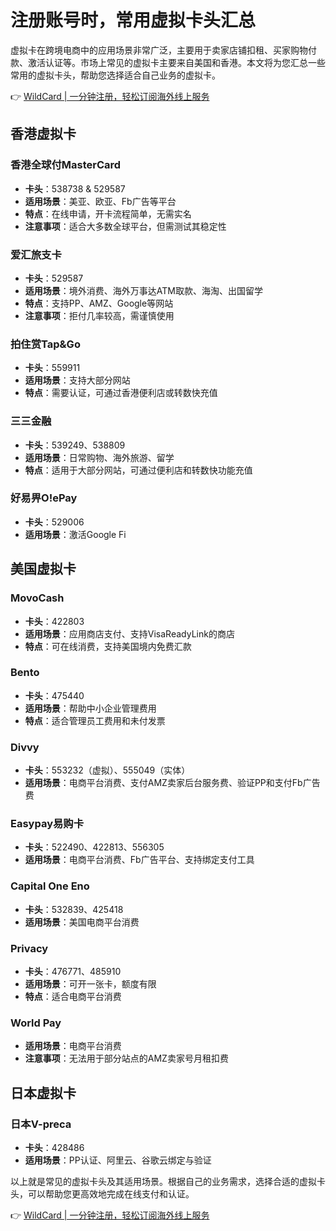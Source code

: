 # 注册账号时，常用虚拟卡头汇总

虚拟卡在跨境电商中的应用场景非常广泛，主要用于卖家店铺扣租、买家购物付款、激活认证等。市场上常见的虚拟卡主要来自美国和香港。本文将为您汇总一些常用的虚拟卡头，帮助您选择适合自己业务的虚拟卡。

👉 [WildCard | 一分钟注册，轻松订阅海外线上服务](https://bbtdd.com/WildCard)

## 香港虚拟卡

### 香港全球付MasterCard
- **卡头**：538738 & 529587  
- **适用场景**：美亚、欧亚、Fb广告等平台  
- **特点**：在线申请，开卡流程简单，无需实名  
- **注意事项**：适合大多数全球平台，但需测试其稳定性

### 爱汇旅支卡
- **卡头**：529587  
- **适用场景**：境外消费、海外万事达ATM取款、海淘、出国留学  
- **特点**：支持PP、AMZ、Google等网站  
- **注意事项**：拒付几率较高，需谨慎使用  

### 拍住赏Tap&Go
- **卡头**：559911  
- **适用场景**：支持大部分网站  
- **特点**：需要认证，可通过香港便利店或转数快充值  

### 三三金融
- **卡头**：539249、538809  
- **适用场景**：日常购物、海外旅游、留学  
- **特点**：适用于大部分网站，可通过便利店和转数快功能充值  

### 好易畀O!ePay
- **卡头**：529006  
- **适用场景**：激活Google Fi  

## 美国虚拟卡

### MovoCash
- **卡头**：422803  
- **适用场景**：应用商店支付、支持VisaReadyLink的商店  
- **特点**：可在线消费，支持美国境内免费汇款  

### Bento
- **卡头**：475440  
- **适用场景**：帮助中小企业管理费用  
- **特点**：适合管理员工费用和未付发票  

### Divvy
- **卡头**：553232（虚拟）、555049（实体）  
- **适用场景**：电商平台消费、支付AMZ卖家后台服务费、验证PP和支付Fb广告费  

### Easypay易购卡
- **卡头**：522490、422813、556305  
- **适用场景**：电商平台消费、Fb广告平台、支持绑定支付工具  

### Capital One Eno
- **卡头**：532839、425418  
- **适用场景**：美国电商平台消费  

### Privacy
- **卡头**：476771、485910  
- **适用场景**：可开一张卡，额度有限  
- **特点**：适合电商平台消费  

### World Pay
- **适用场景**：电商平台消费  
- **注意事项**：无法用于部分站点的AMZ卖家号月租扣费  

## 日本虚拟卡

### 日本V-preca
- **卡头**：428486  
- **适用场景**：PP认证、阿里云、谷歌云绑定与验证  

以上就是常见的虚拟卡头及其适用场景。根据自己的业务需求，选择合适的虚拟卡头，可以帮助您更高效地完成在线支付和认证。

👉 [WildCard | 一分钟注册，轻松订阅海外线上服务](https://bbtdd.com/WildCard)